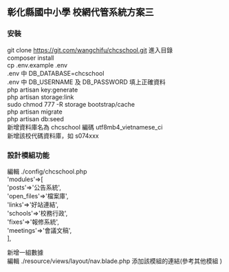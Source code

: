 ## 彰化縣國中小學 校網代管系統方案三
### 安裝
git clone https://git.com/wangchifu/chcschool.git
進入目錄<br>
composer install<br>
cp .env.example .env<br>
.env 中 DB_DATABASE=chcschool<br>
.env 中 DB_USERNAME 及 DB_PASSWORD 填上正確資料<br>
php artisan key:generate<br>
php artisan storage:link<br>
sudo chmod 777 -R storage bootstrap/cache<br>
php artisan migrate<br>
php artisan db:seed<br>
新增資料庫名為 chcschool 編碼 utf8mb4_vietnamese_ci	<br>
新增該校代碼資料庫，如 s074xxx<br>
### 設計模組功能
編輯 ./config/chcschool.php<br>
    'modules'=>[<br>
        'posts'=>'公告系統',<br>
        'open_files'=>'檔案庫',<br>
        'links'=>'好站連結',<br>
        'schools'=>'校務行政',<br>
        'fixes'=>'報修系統',<br>
        'meetings'=>'會議文稿',<br>
    ],<br>

新增一組數據<br>
編輯 ./resource/views/layout/nav.blade.php 添加該模組的連結(參考其他模組 )
